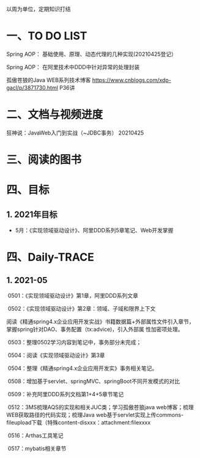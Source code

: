 以周为单位，定期知识打结

# 一、TO DO LIST

Spring AOP： 基础使用、原理、动态代理的几种实现(20210425登记）

Spring AOP： 在阿里技术中DDD中针对异常的处理封装

孤傲苍狼的Java WEB系列技术博客 https://www.cnblogs.com/xdp-gacl/p/3871730.html   P36讲

# 二、文档与视频进度

狂神说：JavaWeb入门到实战（~JDBC事务）  20210425



# 三、阅读的图书



# 四、目标

## 1. 2021年目标

- 5月：《实现领域驱动设计》、阿里DDD系列5章笔记、Web开发掌握

# 四、Daily-TRACE

## 1. 2021-05

​	0501：《实现领域驱动设计》第1章，阿里DDD系列文章

​	0502：《实现领域驱动设计》第2章：领域、子域和限界上下文

​                 阅读《精通spring4.x企业应用开发实战》书籍数据篇+外部属性文件引入章节，掌握spring针对DAO、事务配置（tx:advice)，引入外部属				 性加密项处理。

​	0503：整理0502学习内容到笔记中，事务部分未完成；

​    0504：阅读《实现领域驱动设计》第3章

​    0504：整理《精通spring4.x企业应用开发实》事务相关笔记。

​    0508：增加基于servlet、springMVC、springBoot不同开发模式的对比

​    0509：补充阿里DDD系列文档第1+4+5章节笔记

​	0512：3MS梳理AQS的实现和相关JUC类；学习孤傲苍狼java web博客；梳理WEB获取路径的代码实现；梳理Java web基于servlet实现上传commons-fileupload下载（特殊content-disxxx：attachment:filexxxx

​	0516：Arthas工具笔记

​    0517：mybatis相关章节